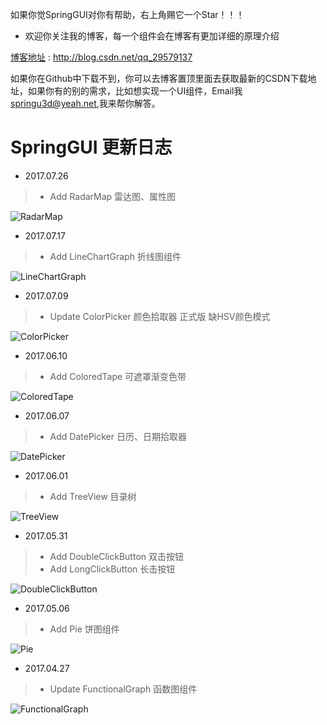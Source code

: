 
如果你觉SpringGUI对你有帮助，右上角赐它一个Star！！！

- 欢迎你关注我的博客，每一个组件会在博客有更加详细的原理介绍

[博客地址](http://blog.csdn.net/qq_29579137) : http://blog.csdn.net/qq_29579137

如果你在Github中下载不到，你可以去博客置顶里面去获取最新的CSDN下载地址，如果你有的别的需求，比如想实现一个UI组件，Email我 springu3d@yeah.net,我来帮你解答。

# SpringGUI 更新日志

- 2017.07.26
> - Add RadarMap 雷达图、属性图

![RadarMap](https://github.com/ll4080333/UnityCodes/blob/master/EFFECTS/09_RadarMap/All.png)

- 2017.07.17
> - Add LineChartGraph 折线图组件

![LineChartGraph](https://github.com/ll4080333/UnityCodes/blob/master/EFFECTS/08_LineChartGraph/LineChart.gif)

- 2017.07.09
> - Update ColorPicker 颜色拾取器 正式版 缺HSV颜色模式

![ColorPicker](https://github.com/ll4080333/UnityCodes/blob/master/EFFECTS/07_ColorPicker/Colorpicker.gif)
 
- 2017.06.10
> - Add ColoredTape 可遮罩渐变色带

![ColoredTape](https://github.com/ll4080333/UnityCodes/blob/master/EFFECTS/06_ColoredTape/CT.png)

- 2017.06.07
> - Add DatePicker 日历、日期拾取器

![DatePicker](https://github.com/ll4080333/UnityCodes/blob/master/EFFECTS/05_DatePicker/Calendar.gif)

- 2017.06.01
> - Add TreeView 目录树

![TreeView](https://github.com/ll4080333/UnityCodes/blob/master/EFFECTS/04_TreeView/ViewTree.gif)

- 2017.05.31  
> - Add DoubleClickButton 双击按钮
> - Add LongClickButton 长击按钮 

![DoubleClickButton](https://github.com/ll4080333/UnityCodes/blob/master/EFFECTS/03_DoubleLongClickButton/DoubleLongClickButton.png)

- 2017.05.06 
> - Add Pie 饼图组件

![Pie](https://github.com/ll4080333/UnityCodes/blob/master/EFFECTS/02_PieGraph/Pie.gif)

- 2017.04.27 
> - Update FunctionalGraph 函数图组件

![FunctionalGraph](https://github.com/ll4080333/UnityCodes/blob/master/EFFECTS/01_FunctionalGraph/FunctionalGraph.png)

